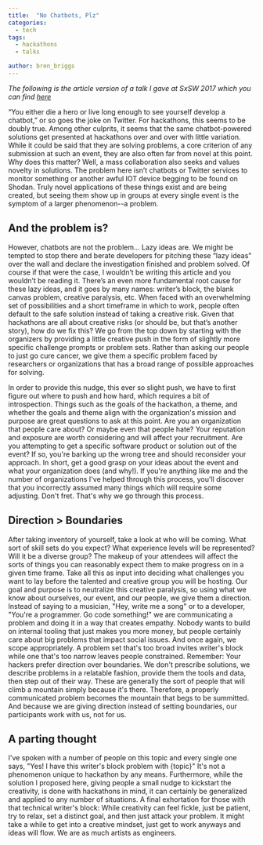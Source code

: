 ```yaml
---
title:  "No Chatbots, Plz"
categories:
  - tech
tags:
  - hackathons
  - talks

author: bren_briggs
---
```


_The following is the article version of a talk I gave at SxSW 2017 which you can find [here](https://soundcloud.com/officialsxsw/no-chatbots-plz-writing-targeted-challenge-statements-sxsw-2017)_

“You either die a hero or live long enough to see yourself develop a chatbot,” or so goes the joke on Twitter. For hackathons, this seems to be doubly true. Among other culprits, it seems that the same chatbot-powered solutions get presented at hackathons over and over with little variation. While it could be said that they are solving problems, a core criterion of any submission at such an event, they are also often far from novel at this point. Why does this matter? Well, a mass collaboration also seeks and values novelty in solutions. The problem here isn’t chatbots or Twitter services to monitor something or another awful IOT device begging to be found on Shodan. Truly novel applications of these things exist and are being created, but seeing them show up in groups at every single event is the symptom of a larger phenomenon--a problem.

## And the problem is?

However, chatbots are not the problem… Lazy ideas are. We might be tempted to stop there and berate developers for pitching these “lazy ideas” over the wall and declare the investigation finished and problem solved. Of course if that were the case, I wouldn’t be writing this article and you wouldn’t be reading it. There’s an even more fundamental root cause for these lazy ideas, and it goes by many names: writer’s block, the blank canvas problem, creative paralysis, etc. When faced with an overwhelming set of possibilities and a short timeframe in which to work, people often default to the safe solution instead of taking a creative risk. Given that hackathons are all about creative risks (or should be, but that’s another story), how do we fix this? We go from the top down by starting with the organizers by providing a little creative push in the form of slightly more specific challenge prompts or problem sets. Rather than asking our people to just go cure cancer, we give them a specific problem faced by researchers or organizations that has a broad range of possible approaches for solving. 

In order to provide this nudge, this ever so slight push, we have to first figure out where to push and how hard, which requires a bit of introspection. Things such as the goals of the hackathon, a theme, and whether the goals and theme align with the organization's mission and purpose are great questions to ask at this point. Are you an organization that people care about? Or maybe even that people hate? Your reputation and exposure are worth considering and will affect your recruitment. Are you attempting to get a specific software product or solution out of the event? If so, you're barking up the wrong tree and should reconsider your approach. In short, get a good grasp on your ideas about the event and what your organization does (and why!). If you're anything like me and the number of organizations I've helped through this process, you'll discover that you incorrectly assumed many things which will require some adjusting. Don't fret. That's why we go through this process.

## Direction > Boundaries

After taking inventory of yourself, take a look at who will be coming. What sort of skill sets do you expect? What experience levels will be represented? Will it be a diverse group? The makeup of your attendees will affect the sorts of things you can reasonably expect them to make progress on in a given time frame. Take all this as input into deciding what challenges you want to lay before the talented and creative group you will be hosting. Our goal and purpose is to neutralize this creative paralysis, so using what we know about ourselves, our event, and our people, we give them a direction. Instead of saying to a musician, "Hey, write me a song" or to a developer, "You're a programmer. Go code something!" we are communicating a problem and doing it in a way that creates empathy. Nobody wants to build on internal tooling that just makes you more money, but people certainly care about big problems that impact social issues. And once again, we scope appropriately. A problem set that's too broad invites writer's block while one that's too narrow leaves people constrained. Remember: Your hackers prefer direction over boundaries. We don't prescribe solutions, we describe problems in a relatable fashion, provide them the tools and data, then step out of their way. These are generally the sort of people that will climb a mountain simply because it's there. Therefore, a properly communicated problem becomes the mountain that begs to be summitted. And because we are giving direction instead of setting boundaries, our participants work with us, not for us.

## A parting thought

I've spoken with a number of people on this topic and every single one says, "Yes! I have this writer's block problem with {topic}" It's not a phenomenon unique to hackathon by any means. Furthermore, while the solution I proposed here, giving people a small nudge to kickstart the creativity, is done with hackathons in mind, it can certainly be generalized and applied to any number of situations. A final exhortation for those with that technical writer's block: While creativity can feel fickle, just be patient, try to relax, set a distinct goal, and then just attack your problem. It might take a while to get into a creative mindset, just get to work anyways and ideas will flow. We are as much artists as engineers.
